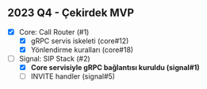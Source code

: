 ## 2023 Q4 - Çekirdek MVP
- [x] Core: Call Router (#1)
  - [x] gRPC servis iskeleti (core#12)
  - [x] Yönlendirme kuralları (core#18)
- [ ] Signal: SIP Stack (#2)
  - [x] **Core servisiyle gRPC bağlantısı kuruldu (signal#1)**
  - [ ] INVITE handler (signal#5)